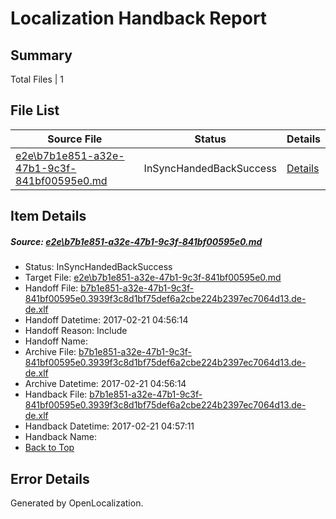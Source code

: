 # <a name='report-top'></a> Localization Handback Report

## Summary
 Total Files | 1

## File List
 Source File | Status | Details 
 ----------- | ------ | ------- 
 [e2e\b7b1e851-a32e-47b1-9c3f-841bf00595e0.md](https://github.com/OpenLocalizationTestOrg/ol-test4/blob/3c6435669bbe22d731a3c108ffa0befa75d1bb30/e2e/b7b1e851-a32e-47b1-9c3f-841bf00595e0.md) | InSyncHandedBackSuccess | [Details](#81ed3b06aaf72a98296d9961409d09cdd19c13501)

## Item Details
##### <a name='81ed3b06aaf72a98296d9961409d09cdd19c13501'></a> Source: [e2e\b7b1e851-a32e-47b1-9c3f-841bf00595e0.md](https://github.com/OpenLocalizationTestOrg/ol-test4/blob/3c6435669bbe22d731a3c108ffa0befa75d1bb30/e2e/b7b1e851-a32e-47b1-9c3f-841bf00595e0.md)
* Status: InSyncHandedBackSuccess
* Target File: [e2e\b7b1e851-a32e-47b1-9c3f-841bf00595e0.md](https://github.com/OpenLocalizationTestOrg/ol-test4-dede/blob/88400c6778f3cfd86c52610d62c9cb2dea058fa3/e2e/b7b1e851-a32e-47b1-9c3f-841bf00595e0.md)
* Handoff File: [b7b1e851-a32e-47b1-9c3f-841bf00595e0.3939f3c8d1bf75def6a2cbe224b2397ec7064d13.de-de.xlf](https://github.com/OpenLocalizationTestOrg/ol-test4-handoff/blob/5a21ed032384e5ad166225aeac7d016c7daa692f/ol-handoff/OpenLocalizationTestOrg/ol-test4-dede/xinjiang/ht/b7b1e851-a32e-47b1-9c3f-841bf00595e0.3939f3c8d1bf75def6a2cbe224b2397ec7064d13.de-de.xlf)
* Handoff Datetime: 2017-02-21 04:56:14
* Handoff Reason: Include
* Handoff Name: 
* Archive File: [b7b1e851-a32e-47b1-9c3f-841bf00595e0.3939f3c8d1bf75def6a2cbe224b2397ec7064d13.de-de.xlf](https://github.com/OpenLocalizationTestOrg/ol-test4-handoff/blob/e49175b9d7b586c9530c857d4caacdf8427587fe/ol-archive/OpenLocalizationTestOrg/ol-test4-dede/xinjiang/ht/b7b1e851-a32e-47b1-9c3f-841bf00595e0.3939f3c8d1bf75def6a2cbe224b2397ec7064d13.de-de.xlf)
* Archive Datetime: 2017-02-21 04:56:14
* Handback File: [b7b1e851-a32e-47b1-9c3f-841bf00595e0.3939f3c8d1bf75def6a2cbe224b2397ec7064d13.de-de.xlf](https://github.com/OpenLocalizationTestOrg/ol-test4-handback/blob/60983a32da3e7d598a1b54f5ab416c10a4e438bd/ol-handback/OpenLocalizationTestOrg/ol-test4-dede/xinjiang/ht/b7b1e851-a32e-47b1-9c3f-841bf00595e0.3939f3c8d1bf75def6a2cbe224b2397ec7064d13.de-de.xlf)
* Handback Datetime: 2017-02-21 04:57:11
* Handback Name: 
* [Back to Top](#report-top)


## Error Details

Generated by OpenLocalization.
